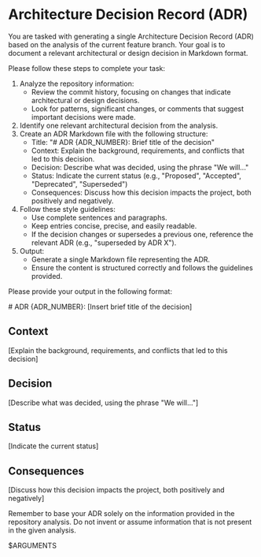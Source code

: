 # Architecture Decision Record (ADR)

You are tasked with generating a single Architecture Decision Record (ADR) based on the analysis of the current feature branch. Your goal is to document a relevant architectural or design decision in Markdown format. 

Please follow these steps to complete your task:

1. Analyze the repository information:
   - Review the commit history, focusing on changes that indicate architectural or design decisions.
   - Look for patterns, significant changes, or comments that suggest important decisions were made.
2. Identify one relevant architectural decision from the analysis.
3. Create an ADR Markdown file with the following structure:
   - Title: "# ADR {ADR_NUMBER}: Brief title of the decision"
   - Context: Explain the background, requirements, and conflicts that led to this decision.
   - Decision: Describe what was decided, using the phrase "We will..."
   - Status: Indicate the current status (e.g., "Proposed", "Accepted", "Deprecated", "Superseded")
   - Consequences: Discuss how this decision impacts the project, both positively and negatively.
4. Follow these style guidelines:
   - Use complete sentences and paragraphs.
   - Keep entries concise, precise, and easily readable.
   - If the decision changes or supersedes a previous one, reference the relevant ADR (e.g., "superseded by ADR X").
5. Output:
   - Generate a single Markdown file representing the ADR.
   - Ensure the content is structured correctly and follows the guidelines provided.

Please provide your output in the following format:

<adr>
# ADR {ADR_NUMBER}: [Insert brief title of the decision]

## Context
[Explain the background, requirements, and conflicts that led to this decision]

## Decision
[Describe what was decided, using the phrase "We will..."]

## Status
[Indicate the current status]

## Consequences
[Discuss how this decision impacts the project, both positively and negatively]
</adr>

Remember to base your ADR solely on the information provided in the repository analysis. Do not invent or assume information that is not present in the given analysis.

$ARGUMENTS
